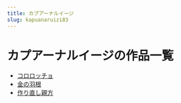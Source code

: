 ```yaml
---
title: カプアーナルイージ
slug: kapuanaruizi83
---
```


# カプアーナルイージの作品一覧

- [コロロッチョ](kororotsuchiyo94)
- [金の羽根](jinnoyugen6c)
- [作り直し親方](zuorizhishiqinfangc1)

